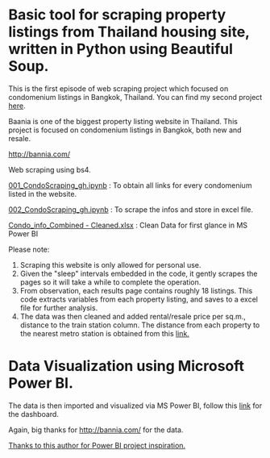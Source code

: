 # Basic tool for scraping property listings from Thailand housing site, written in Python using Beautiful Soup.

This is the first episode of web scraping project which focused on condomenium listings in Bangkok, Thailand. You can find my second project [here](https://github.com/ekapope/web-scraping-using-selenium-and-bs4).

Baania is one of the biggest property listing website in Thailand. This project is focused on condomenium listings in Bangkok, both new and resale.

http://bannia.com/

Web scraping using bs4.

[001_CondoScraping_gh.ipynb](https://github.com/ekapope/Baania-webscraping/blob/master/001_CondoScraping_gh.ipynb) : To obtain all links for every condomenium listed in the website.

[002_CondoScraping_gh.ipynb](https://github.com/ekapope/Baania-webscraping/blob/master/002_CondoScraping_gh.ipynb) : To scrape the infos and store in excel file.

[Condo_info_Combined - Cleaned.xlsx](https://github.com/ekapope/Baania-webscraping/blob/master/Condo_info_Combined%20-%20Cleaned.xlsx) : Clean Data for first glance in MS Power BI


Please note:
  1. Scraping this website is only allowed for personal use.
  2. Given the "sleep" intervals embedded in the code, it gently scrapes the pages so it will take a while to complete the operation.
  3. From observation, each results page contains roughly 18 listings. This code extracts variables from each property listing, and saves to a excel file for further analysis.
  4. The data was then cleaned and added rental/resale price per sq.m., distance to the train station column. The distance from each property to the nearest metro station is obtained from this [link.](https://github.com/ekapope/Estimate-distance-between-two-latitude-longitude-locations-Python-)


# Data Visualization using Microsoft Power BI.
The data is then imported and visualized via MS Power BI, follow this [link](https://app.powerbi.com/view?r=eyJrIjoiZWI0MTc3MWMtMDU2MC00MGYyLWI1N2UtZmY1NDkwMGViMjI5IiwidCI6IjA4OTgzZGFmLTVhY2EtNGY0NC1iYzY1LWMyM2NlMzJkNDZlYyIsImMiOjh9) for the dashboard.

Again, big thanks for http://bannia.com/ for the data.

[Thanks to this author for Power BI project inspiration.](https://www.accelerating.tech/blog/visualizing-real-estate-markets-with-power-bi/)
